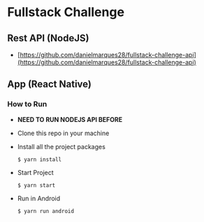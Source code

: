 # Fullstack Challenge

## Rest API (NodeJS)

- [https://github.com/danielmarques28/fullstack-challenge-api](https://github.com/danielmarques28/fullstack-challenge-api)

## App (React Native)

### How to Run

- **NEED TO RUN NODEJS API BEFORE**
- Clone this repo in your machine
- Install all the project packages

      $ yarn install

- Start Project

      $ yarn start

- Run in Android

      $ yarn run android
